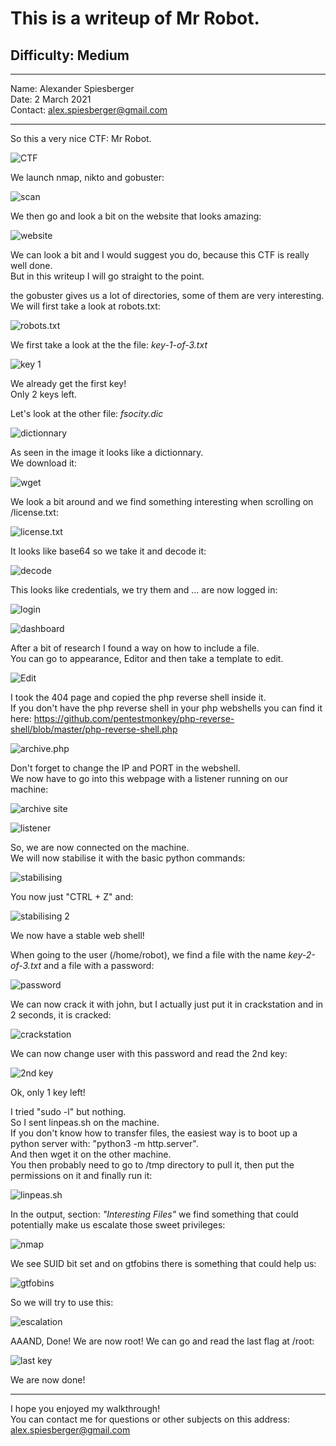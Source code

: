 # This is a writeup of Mr Robot.
## Difficulty: Medium

----

Name: Alexander Spiesberger   
Date: 2 March 2021   
Contact: alex.spiesberger@gmail.com   

----

So this a very nice CTF: Mr Robot.

![CTF](assets/1.png)

We launch nmap, nikto and gobuster:

![scan](assets/2.png)

We then go and look a bit on the website that looks amazing:

![website](assets/3.png)

We can look a bit and I would suggest you do, because this CTF is really well done.     
But in this writeup I will go straight to the point.   

the gobuster gives us a lot of directories, some of them are very interesting.  
We will first take a look at robots.txt:   

![robots.txt](assets/4.png)

We first take a look at the the file: *key-1-of-3.txt*

![key 1](assets/5.png)

We already get the first key!   
Only 2 keys left.   

Let's look at the other file: *fsocity.dic*

![dictionnary](assets/6.png)

As seen in the image it looks like a dictionnary.   
We download it:

![wget](assets/7.png)

We look a bit around and we find something interesting when scrolling on /license.txt:   

![license.txt](assets/8.png)

It looks like base64 so we take it and decode it:

![decode](assets/9.png)

This looks like credentials, we try them and ... are now logged in:   

![login](assets/10.png)

![dashboard](assets/11.png)

After a bit of research I found a way on how to include a file.  
You can go to appearance, Editor and then take a template to edit.  

![Edit](assets/12.png)

I took the 404 page and copied the php reverse shell inside it.   
If you don't have the php reverse shell in your php webshells you can find it here: https://github.com/pentestmonkey/php-reverse-shell/blob/master/php-reverse-shell.php

![archive.php](assets/13.png)

Don't forget to change the IP and PORT in the webshell.  
We now have to go into this webpage with a listener running on our machine:   

![archive site](assets/14.png)

![listener](assets/15.png)

So, we are now connected on the machine.   
We will now stabilise it with the basic python commands:

![stabilising](assets/16.png)

You now just "CTRL + Z" and:

![stabilising 2](assets/17.png)

We now have a stable web shell!

When going to the user (/home/robot), we find a file with the name *key-2-of-3.txt* and a file with a password:  

![password](assets/18.png)

We can now crack it with john, but I actually just put it in crackstation and in 2 seconds, it is cracked:  

![crackstation](assets/19.png)

We can now change user with this password and read the 2nd key:

![2nd key](assets/20.png)

Ok, only 1 key left!

I tried "sudo -l" but nothing.  
So I sent linpeas.sh on the machine.     
If you don't know how to transfer files, the easiest way is to boot up a python server with: "python3 -m http.server".   
And then wget it on the other machine.   
You then probably need to go to /tmp directory to pull it, then put the permissions on it and finally run it:

![linpeas.sh](assets/21.png)

In the output, section: *"Interesting Files"* we find something that could potentially make us escalate those sweet privileges:  

![nmap](assets/22.png)

We see SUID bit set and on gtfobins there is something that could help us:

![gtfobins](assets/23.png)

So we will try to use this:

![escalation](assets/24.png)

AAAND, Done! We are now root!
We can go and read the last flag at /root:

![last key](assets/25.png)

We are now done!

----

I hope you enjoyed my walkthrough!  
You can contact me for questions or other subjects on this address: alex.spiesberger@gmail.com

